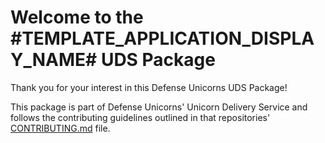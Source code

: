 # Welcome to the #TEMPLATE_APPLICATION_DISPLAY_NAME# UDS Package

Thank you for your interest in this Defense Unicorns UDS Package!

This package is part of Defense Unicorns' Unicorn Delivery Service and follows the contributing guidelines outlined in that repositories' [CONTRIBUTING.md](https://github.com/defenseunicorns/uds-common/blob/main/CONTRIBUTING.md) file.
